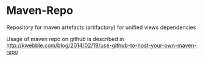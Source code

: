 # Maven-Repo

Repository for maven artefacts (artifactory) for unified views dependencies

Usage of maven repo on github is described in http://kwebble.com/blog/2014/02/19/use-github-to-host-your-own-maven-repo
